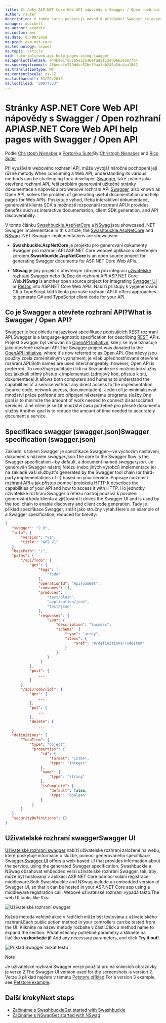 ```yaml
---
title: Stránky ASP.NET Core Web API nápovědy s Swagger / Open rozhraní API
author: rsuter
description: V tomto kurzu poskytuje návod k přidávání Swagger ke generování dokumentaci, abyste stránky pro aplikaci pomocí webového rozhraní API.
manager: wpickett
ms.author: scaddie
ms.custom: mvc
ms.date: 03/09/2018
ms.prod: asp.net-core
ms.technology: aspnet
ms.topic: article
uid: tutorials/web-api-help-pages-using-swagger
ms.openlocfilehash: e44b491fd5265e12646efa42f12eb0662e287f04
ms.sourcegitcommit: 48beecfe749ddac52bc79aa3eb246a2dcdaa1862
ms.translationtype: MT
ms.contentlocale: cs-CZ
ms.lasthandoff: 03/22/2018
ms.locfileid: "30077333"
---
```

# <a name="aspnet-core-web-api-help-pages-with-swagger--open-api"></a><span data-ttu-id="cd319-103">Stránky ASP.NET Core Web API nápovědy s Swagger / Open rozhraní API</span><span class="sxs-lookup"><span data-stu-id="cd319-103">ASP.NET Core Web API help pages with Swagger / Open API</span></span>

<span data-ttu-id="cd319-104">Podle [Christoph Nienaber](https://twitter.com/zuckerthoben) a [Portoriku Suter](http://rsuter.com)</span><span class="sxs-lookup"><span data-stu-id="cd319-104">By [Christoph Nienaber](https://twitter.com/zuckerthoben) and [Rico Suter](http://rsuter.com)</span></span>

<span data-ttu-id="cd319-105">Při využívání webového rozhraní API, může vývojář náročné pochopení její různé metody.</span><span class="sxs-lookup"><span data-stu-id="cd319-105">When consuming a Web API, understanding its various methods can be challenging for a developer.</span></span> <span data-ttu-id="cd319-106">[Swagger](https://swagger.io/), také známé jako otevřené rozhraní API, řeší problém generování užitečné stránky dokumentace a nápovědu pro webové rozhraní API.</span><span class="sxs-lookup"><span data-stu-id="cd319-106">[Swagger](https://swagger.io/), also known as Open API, solves the problem of generating useful documentation and help pages for Web APIs.</span></span> <span data-ttu-id="cd319-107">Poskytuje výhod, třeba interaktivní dokumentace, generování klienta SDK a možnosti rozpoznání rozhraní API.</span><span class="sxs-lookup"><span data-stu-id="cd319-107">It provides benefits such as interactive documentation, client SDK generation, and API discoverability.</span></span>

<span data-ttu-id="cd319-108">V tomto článku [Swashbuckle.AspNetCore](https://github.com/domaindrivendev/Swashbuckle.AspNetCore) a [NSwag](https://github.com/RSuter/NSwag) jsou showcased .NET Swagger implementace:</span><span class="sxs-lookup"><span data-stu-id="cd319-108">In this article, the [Swashbuckle.AspNetCore](https://github.com/domaindrivendev/Swashbuckle.AspNetCore) and [NSwag](https://github.com/RSuter/NSwag) .NET Swagger implementations are showcased:</span></span>

* <span data-ttu-id="cd319-109">**Swashbuckle.AspNetCore** je projektu pro generování dokumenty Swagger pro rozhraní API ASP.NET Core webové aplikace s otevřeným zdrojem.</span><span class="sxs-lookup"><span data-stu-id="cd319-109">**Swashbuckle.AspNetCore** is an open source project for generating Swagger documents for ASP.NET Core Web APIs.</span></span>

* <span data-ttu-id="cd319-110">**NSwag** je jiný projekt s otevřeným zdrojem pro integraci [uživatelské rozhraní Swagger](https://swagger.io/swagger-ui/) nebo [ReDoc](https://github.com/Rebilly/ReDoc) do rozhraní API ASP.NET Core Web.</span><span class="sxs-lookup"><span data-stu-id="cd319-110">**NSwag** is another open source project for integrating [Swagger UI](https://swagger.io/swagger-ui/) or [ReDoc](https://github.com/Rebilly/ReDoc) into ASP.NET Core Web APIs.</span></span> <span data-ttu-id="cd319-111">Nabízí přístupy k vygenerování C# a TypeScript kód klienta pro vaše rozhraní API.</span><span class="sxs-lookup"><span data-stu-id="cd319-111">It offers approaches to generate C# and TypeScript client code for your API.</span></span>

## <a name="what-is-swagger--open-api"></a><span data-ttu-id="cd319-112">Co je Swagger a otevřete rozhraní API?</span><span class="sxs-lookup"><span data-stu-id="cd319-112">What is Swagger / Open API?</span></span>

<span data-ttu-id="cd319-113">Swagger je bez ohledu na jazyková specifikace popisujících [REST](https://en.wikipedia.org/wiki/Representational_state_transfer) rozhraní API.</span><span class="sxs-lookup"><span data-stu-id="cd319-113">Swagger is a language-agnostic specification for describing [REST](https://en.wikipedia.org/wiki/Representational_state_transfer) APIs.</span></span> <span data-ttu-id="cd319-114">Projekt Swagger byl věnován na [OpenAPI Initiative](https://www.openapis.org/), kde ji se nyní označuje jako otevřené rozhraní API.</span><span class="sxs-lookup"><span data-stu-id="cd319-114">The Swagger project was donated to the [OpenAPI Initiative](https://www.openapis.org/), where it's now referred to as Open API.</span></span> <span data-ttu-id="cd319-115">Oba názvy jsou použity zcela zaměnitelným významem; je však upřednostňované otevřené rozhraní API.</span><span class="sxs-lookup"><span data-stu-id="cd319-115">Both names are used interchangeably; however, Open API is preferred.</span></span> <span data-ttu-id="cd319-116">To umožňuje počítače i lidí na Seznamte se s možnostmi služby bez jakékoli přímý přístup k implementaci (zdrojový kód, přístup k síti, dokumentace).</span><span class="sxs-lookup"><span data-stu-id="cd319-116">It allows both computers and humans to understand the capabilities of a service without any direct access to the implementation (source code, network access, documentation).</span></span> <span data-ttu-id="cd319-117">Jeden cíl je minimalizovat množství práce potřebné pro připojení některému programu služby.</span><span class="sxs-lookup"><span data-stu-id="cd319-117">One goal is to minimize the amount of work needed to connect disassociated services.</span></span> <span data-ttu-id="cd319-118">Jiné cílem je snížit množství času potřebné pro přesně dokumentu služby.</span><span class="sxs-lookup"><span data-stu-id="cd319-118">Another goal is to reduce the amount of time needed to accurately document a service.</span></span>

## <a name="swagger-specification-swaggerjson"></a><span data-ttu-id="cd319-119">Specifikace swagger (swagger.json)</span><span class="sxs-lookup"><span data-stu-id="cd319-119">Swagger specification (swagger.json)</span></span>

<span data-ttu-id="cd319-120">Základní s tokem Swagger je specifikace Swagger&mdash;ve výchozím nastavení, dokument s názvem *swagger.json*.</span><span class="sxs-lookup"><span data-stu-id="cd319-120">The core to the Swagger flow is the Swagger specification&mdash;by default, a document named *swagger.json*.</span></span> <span data-ttu-id="cd319-121">Je generován Swagger nástroj řetězu (nebo jiných výrobců implementace je) na základě vaší služby.</span><span class="sxs-lookup"><span data-stu-id="cd319-121">It's generated by the Swagger tool chain (or third-party implementations of it) based on your service.</span></span> <span data-ttu-id="cd319-122">Popisuje možnosti rozhraní API a jak přístup pomocí protokolu HTTP.</span><span class="sxs-lookup"><span data-stu-id="cd319-122">It describes the capabilities of your API and how to access it with HTTP.</span></span> <span data-ttu-id="cd319-123">Ho jednotky uživatelské rozhraní Swagger a řetězu nástroj používá k povolení generování kódu klienta a zjišťování.</span><span class="sxs-lookup"><span data-stu-id="cd319-123">It drives the Swagger UI and is used by the tool chain to enable discovery and client code generation.</span></span> <span data-ttu-id="cd319-124">Tady je příklad specifikace Swagger, snížit jako stručný výtah:</span><span class="sxs-lookup"><span data-stu-id="cd319-124">Here's an example of a Swagger specification, reduced for brevity:</span></span>

```json
{
   "swagger": "2.0",
   "info": {
       "version": "v1",
       "title": "API V1"
   },
   "basePath": "/",
   "paths": {
       "/api/Todo": {
           "get": {
               "tags": [
                   "Todo"
               ],
               "operationId": "ApiTodoGet",
               "consumes": [],
               "produces": [
                   "text/plain",
                   "application/json",
                   "text/json"
               ],
               "responses": {
                   "200": {
                       "description": "Success",
                       "schema": {
                           "type": "array",
                           "items": {
                               "$ref": "#/definitions/TodoItem"
                           }
                       }
                   }
                }
           },
           "post": {
               ...
           }
       },
       "/api/Todo/{id}": {
           "get": {
               ...
           },
           "put": {
               ...
           },
           "delete": {
               ...
   },
   "definitions": {
       "TodoItem": {
           "type": "object",
            "properties": {
                "id": {
                    "format": "int64",
                    "type": "integer"
                },
                "name": {
                    "type": "string"
                },
                "isComplete": {
                    "default": false,
                    "type": "boolean"
                }
            }
       }
   },
   "securityDefinitions": {}
}
```

## <a name="swagger-ui"></a><span data-ttu-id="cd319-125">Uživatelské rozhraní swagger</span><span class="sxs-lookup"><span data-stu-id="cd319-125">Swagger UI</span></span>

<span data-ttu-id="cd319-126">[Uživatelské rozhraní swagger](https://swagger.io/swagger-ui/) nabízí uživatelské rozhraní založené na webu, které poskytuje informace o službě, pomocí generovaného specifikace Swagger.</span><span class="sxs-lookup"><span data-stu-id="cd319-126">[Swagger UI](https://swagger.io/swagger-ui/) offers a web-based UI that provides information about the service, using the generated Swagger specification.</span></span> <span data-ttu-id="cd319-127">Swashbuckle a NSwag obsahovat embedded verzi uživatelské rozhraní Swagger, tak, aby může být hostovaný v aplikaci ASP.NET Core pomocí volání registrace middleware.</span><span class="sxs-lookup"><span data-stu-id="cd319-127">Both Swashbuckle and NSwag include an embedded version of Swagger UI, so that it can be hosted in your ASP.NET Core app using a middleware registration call.</span></span> <span data-ttu-id="cd319-128">Webové uživatelské rozhraní vypadá takto:</span><span class="sxs-lookup"><span data-stu-id="cd319-128">The web UI looks like this:</span></span>

![Uživatelské rozhraní swagger](web-api-help-pages-using-swagger/_static/swagger-ui.png)

<span data-ttu-id="cd319-130">Každá metoda veřejné akce v řadičích může být testována z uživatelského rozhraní.</span><span class="sxs-lookup"><span data-stu-id="cd319-130">Each public action method in your controllers can be tested from the UI.</span></span> <span data-ttu-id="cd319-131">Klikněte na název metody rozbalte v části.</span><span class="sxs-lookup"><span data-stu-id="cd319-131">Click a method name to expand the section.</span></span> <span data-ttu-id="cd319-132">Přidat všechny potřebné parametry a klikněte na tlačítko **vyzkoušejte ji!**.</span><span class="sxs-lookup"><span data-stu-id="cd319-132">Add any necessary parameters, and click **Try it out!**.</span></span>

![Příklad Swagger získat testu](web-api-help-pages-using-swagger/_static/get-try-it-out.png)

> [!NOTE]
> <span data-ttu-id="cd319-134">Je uživatelské rozhraní Swagger verze použitá pro na snímcích obrazovky je verze 2.</span><span class="sxs-lookup"><span data-stu-id="cd319-134">The Swagger UI version used for the screenshots is version 2.</span></span> <span data-ttu-id="cd319-135">Verze 3 příklad najdete v tématu [Petstore příklad](http://petstore.swagger.io/).</span><span class="sxs-lookup"><span data-stu-id="cd319-135">For a version 3 example, see [Petstore example](http://petstore.swagger.io/).</span></span>

## <a name="next-steps"></a><span data-ttu-id="cd319-136">Další kroky</span><span class="sxs-lookup"><span data-stu-id="cd319-136">Next steps</span></span>

* [<span data-ttu-id="cd319-137">Začínáme s Swashbuckle</span><span class="sxs-lookup"><span data-stu-id="cd319-137">Get started with Swashbuckle</span></span>](xref:tutorials/get-started-with-swashbuckle)
* [<span data-ttu-id="cd319-138">Začínáme s NSwag</span><span class="sxs-lookup"><span data-stu-id="cd319-138">Get started with NSwag</span></span>](xref:tutorials/get-started-with-nswag)

